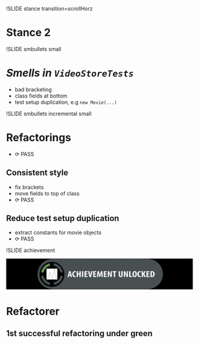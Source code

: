 !SLIDE stance transition=scrollHorz
# Stance 2

!SLIDE smbullets small

*Smells in `VideoStoreTests`*
=============================
* bad bracketing
* class fields at bottom
* test setup duplication, e.g `new Movie(...)`
 
!SLIDE smbullets incremental small

Refactorings
============

* <span class="PASS">⟳ PASS</span>

Consistent style
----------------
* fix brackets
* move fields to top of class
* <span class="PASS">⟳ PASS</span>

Reduce test setup duplication
-----------------------------
* extract constants for movie objects
* <span class="PASS">⟳ PASS</span>

!SLIDE achievement

![achievement unlocked](achievement_unlocked.png)
# Refactorer
## 1st successful refactoring under green

